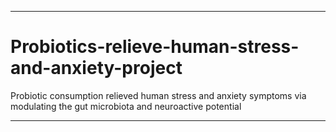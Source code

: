 *******
# Probiotics-relieve-human-stress-and-anxiety-project
Probiotic consumption relieved human stress and anxiety symptoms via modulating the gut microbiota and neuroactive potential
******
